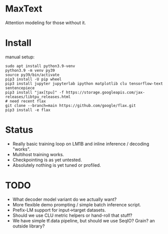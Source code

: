 MaxText
======

Attention modeling for those without it.

Install
========
manual setup:

```
sudo apt install python3.9-venv
python3.9 -m venv py39
source py39/bin/activate
pip3 install -U pip wheel
pip3 install jupyter jupyterlab ipython matplotlib clu tensorflow-text sentencepiece
pip3 install "jax[tpu]" -f https://storage.googleapis.com/jax-releases/libtpu_releases.html
# need recent flax
git clone --branch=main https://github.com/google/flax.git
pip3 install -e flax
```


Status
======

- Really basic training loop on LM1B and inline inference / decoding "works".
- Multihost training works.
- Checkpointing is as yet untested.
- Absolutely nothing is yet tuned or profiled.

TODO
====

 - What decoder model variant do we actually want?
 - More flexible demo prompting / simple batch inference script.
 - Prefix-LM support for input->target datasets.
 - Should we use CLU metric helpers or hand-roll that stuff?
 - We have simple tf.data pipeline, but should we use SeqIO? Grain? an outside library?
